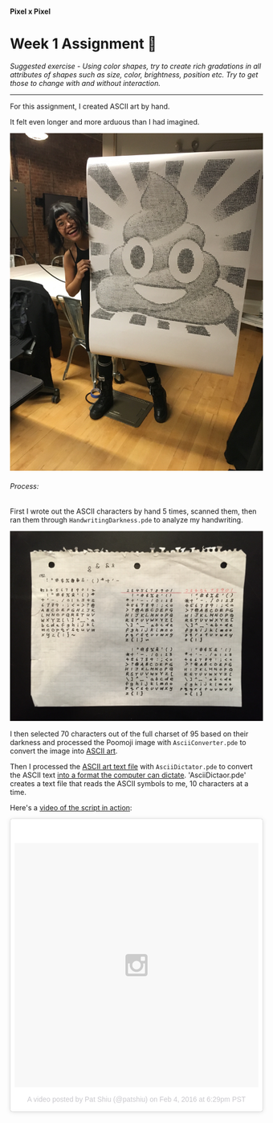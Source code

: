 #### Pixel x Pixel
# Week 1 Assignment :space_invader:

*Suggested exercise - Using color shapes, try to create rich gradations in all attributes of shapes such as size, color, brightness, position etc. Try to get those to change with and without interaction.*  

-------------------

For this assignment, I created ASCII art by hand.  

It felt even longer and more arduous than I had imagined.  

![Handwritten ASCII Art Poo Emoji](https://github.com/patshiu/pixel-by-pixel/blob/master/Week1/Final_Output/IMG_8153.jpg?raw=true)

###### Process:

First I wrote out the ASCII characters by hand 5 times, scanned them, then ran them through `HandwritingDarkness.pde` to analyze my handwriting.  

![Handwriting out ASCII characters](https://github.com/patshiu/pixel-by-pixel/blob/master/Week1/_resources/IMG_8390.JPG?raw=true)  

I then selected 70 characters out of the full charset of 95 based on their darkness and processed the Poomoji image with `AsciiConverter.pde` to convert the image into [ASCII art](https://github.com/patshiu/pixel-by-pixel/blob/master/Week1/AsciiConverter/poop_square_ratio.txt).  

Then I processed the [ASCII art text file](https://github.com/patshiu/pixel-by-pixel/blob/master/Week1/AsciiConverter/poop_square_ratio.txt) with `AsciiDictator.pde` to convert the ASCII text [into a format the computer can dictate](https://github.com/patshiu/pixel-by-pixel/blob/master/Week1/AsciiDictator/Dictate_the_poo-square.txt). 'AsciiDictaor.pde' creates a text file that reads the ASCII symbols to me, 10 characters at a time.  

Here's a [video of the script in action](https://www.instagram.com/p/BBY0qqiPmw9/?taken-by=patshiu):   
<blockquote class="instagram-media" data-instgrm-version="6" style=" background:#FFF; border:0; border-radius:3px; box-shadow:0 0 1px 0 rgba(0,0,0,0.5),0 1px 10px 0 rgba(0,0,0,0.15); margin: 1px; max-width:658px; padding:0; width:99.375%; width:-webkit-calc(100% - 2px); width:calc(100% - 2px);"><div style="padding:8px;"> <div style=" background:#F8F8F8; line-height:0; margin-top:40px; padding:50.0% 0; text-align:center; width:100%;"> <div style=" background:url(data:image/png;base64,iVBORw0KGgoAAAANSUhEUgAAACwAAAAsCAMAAAApWqozAAAAGFBMVEUiIiI9PT0eHh4gIB4hIBkcHBwcHBwcHBydr+JQAAAACHRSTlMABA4YHyQsM5jtaMwAAADfSURBVDjL7ZVBEgMhCAQBAf//42xcNbpAqakcM0ftUmFAAIBE81IqBJdS3lS6zs3bIpB9WED3YYXFPmHRfT8sgyrCP1x8uEUxLMzNWElFOYCV6mHWWwMzdPEKHlhLw7NWJqkHc4uIZphavDzA2JPzUDsBZziNae2S6owH8xPmX8G7zzgKEOPUoYHvGz1TBCxMkd3kwNVbU0gKHkx+iZILf77IofhrY1nYFnB/lQPb79drWOyJVa/DAvg9B/rLB4cC+Nqgdz/TvBbBnr6GBReqn/nRmDgaQEej7WhonozjF+Y2I/fZou/qAAAAAElFTkSuQmCC); display:block; height:44px; margin:0 auto -44px; position:relative; top:-22px; width:44px;"></div></div><p style=" color:#c9c8cd; font-family:Arial,sans-serif; font-size:14px; line-height:17px; margin-bottom:0; margin-top:8px; overflow:hidden; padding:8px 0 7px; text-align:center; text-overflow:ellipsis; white-space:nowrap;"><a href="https://www.instagram.com/p/BBY0qqiPmw9/" style=" color:#c9c8cd; font-family:Arial,sans-serif; font-size:14px; font-style:normal; font-weight:normal; line-height:17px; text-decoration:none;" target="_blank">A video posted by Pat Shiu (@patshiu)</a> on <time style=" font-family:Arial,sans-serif; font-size:14px; line-height:17px;" datetime="2016-02-05T02:29:37+00:00">Feb 4, 2016 at 6:29pm PST</time></p></div></blockquote>
<script async defer src="//platform.instagram.com/en_US/embeds.js"></script>
